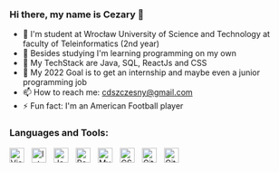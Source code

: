 ### Hi there, my name is Cezary 👋

- 🔭 I'm student at Wrocław University of Science and Technology at faculty of Teleinformatics (2nd year)
- 🌱 Besides studying I'm learning programming on my own
- 💬 My  TechStack are Java, SQL, ReactJs and CSS
- 🥅 My 2022 Goal is to get an internship and maybe even a junior programming job
- 📫 How to reach me: cdszczesny@gmail.com
- ⚡ Fun fact: I'm an American Football player

### Languages and Tools:
<img align="left" alt="Visual Studio Code" width="26px" src="https://cdn.jsdelivr.net/gh/devicons/devicon/icons/vscode/vscode-original.svg" style="padding-right:10px;" />
<img align="left" alt="IntelliJ" width="26px" src="https://blog.jetbrains.com/wp-content/uploads/2019/01/idea_icon.svg" style="padding-right:10px;" />
<img align="left" alt="Java" width="26px" src="https://www.vectorlogo.zone/logos/java/java-icon.svg" style="padding-right:10px;" />
<img align="left" alt="React" width="26px" src="https://cdn.jsdelivr.net/gh/devicons/devicon/icons/react/react-original.svg" style="padding-right:10px;" />
<img align="left" alt="MySQL" width="26px" src="https://cdn.jsdelivr.net/gh/devicons/devicon/icons/mysql/mysql-original.svg" style="padding-right:10px;" />
<img align="left" alt="CSS3" width="26px" src="https://cdn.jsdelivr.net/gh/devicons/devicon/icons/css3/css3-original.svg" style="padding-right:10px;" />
<img align="left" alt="Git" width="26px" src="https://cdn.jsdelivr.net/gh/devicons/devicon/icons/git/git-original.svg" style="padding-right:10px;" />
<img align="left" alt="GitHub" width="26px" src="https://user-images.githubusercontent.com/3369400/139447912-e0f43f33-6d9f-45f8-be46-2df5bbc91289.png" style="padding-right:10px;" />
